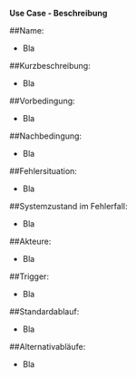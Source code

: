 **Use Case - Beschreibung**

##Name:
  - Bla

##Kurzbeschreibung:
  - Bla

##Vorbedingung:
  - Bla

##Nachbedingung:
  - Bla

##Fehlersituation:
  - Bla

##Systemzustand im Fehlerfall:
  - Bla

##Akteure:
  - Bla

##Trigger:
  - Bla

##Standardablauf:
  - Bla

##Alternativabläufe:
  - Bla
